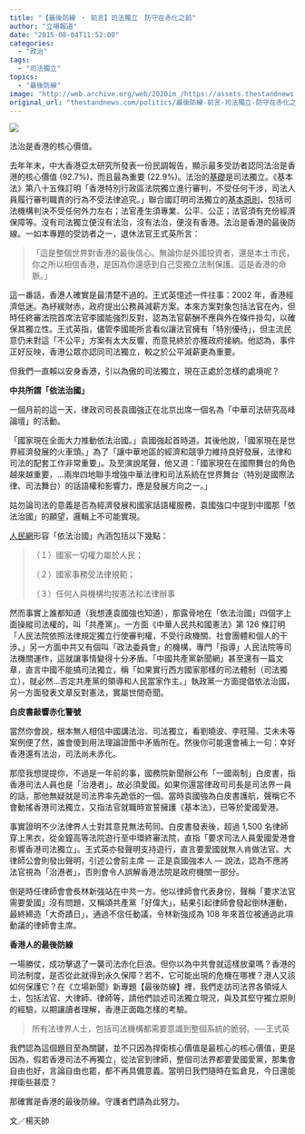 ```yaml
---
title: "【最後防線 ‧ 前言】司法獨立　防守在赤化之前"
author: "立場報道"
date: "2015-08-04T11:52:00"
categories:
  - "政治"
tags:
  - "司法獨立"
topics:
  - "最後防線"
image: "http://web.archive.org/web/2020im_/https://assets.thestandnews.com/media/photos/10355425_10152458810091422_3299261348276239061_o20copy20copy_ooplE.png"
original_url: "thestandnews.com/politics/最後防線-前言-司法獨立-防守在赤化之前"
---
```

![](http://web.archive.org/web/2020im_/https://assets.thestandnews.com/media/photos/10355425_10152458810091422_3299261348276239061_o20copy20copy_ooplE.png)

法治是香港的核心價值。

去年年末，中大香港亞太研究所發表一份民調報告，顯示最多受訪者認同法治是香港的核心價值 (92.7%)，而且最為重要 (22.9%)。法治的[基礎](http://web.archive.org/web/20210917123154/http://www.doj.gov.hk/chi/legal/)是司法獨立。《基本法》第八十五條訂明「香港特別行政區法院獨立進行審判，不受任何干涉，司法人員履行審判職責的行為不受法律追究。」聯合國訂明司法獨立的[基本原則](http://web.archive.org/web/20210917123154/http://www.ohchr.org/EN/ProfessionalInterest/Pages/IndependenceJudiciary.aspx)，包括司法機構判決不受任何外力左右；法官產生須專業、公平、公正；法官須有充份經濟保障等。沒有司法獨立便沒有法治，沒有法治，便沒有香港。法治是香港的最後防線。一如本專題的受訪者之一，退休法官王式英所言：

> 「這是整個世界對香港的最後信心。無論你是外國投資者，還是本土市民，你之所以相信香港，是因為你還感到自己受獨立法制保護。這是香港的命脈。」

這一番話，香港人確實是最清楚不過的。王式英憶述一件往事：2002 年，香港經濟低迷。為紓緩財赤，政府提出公務員減薪方案。本來方案對象包括法官在內，但時任終審法院首席法官李國能強烈反對，認為法官薪酬不應與外在條件掛勾，以確保其獨立性。王式英指，儘管李國能所言看似讓法官擁有「特別優待」，但主流民意仍未對這「不公平」方案有太大反響，而意見終於亦獲政府接納。他認為，事件正好反映，香港公眾亦認同司法獨立，較之於公平減薪更為重要。

但我們一直賴以安身香港，引以為傲的司法獨立，現在正處於怎樣的處境呢？

**中共所謂「依法治國」**

一個月前的這一天，律政司司長袁國強正在北京出席一個名為「中華司法研究高峰論壇」的活動。

「國家現在全面大力推動依法治國。」袁國強起首時道。其後他說，「國家現在是世界經濟發展的火車頭。」為了「讓中華地區的經濟和競爭力維持良好發展，法律和司法的配套工作非常重要」。及至演說尾聲，他又道：「國家現在在國際舞台的角色越來越重要，...兩岸四地聯手增強中華法律和司法系統在世界舞台（特別是國際法律、司法舞台）的話語權和影響力，應是發展方向之一。」

姑勿論司法的意義是否為經濟發展和國家話語權服務，袁國強口中提到中國那「依法治國」的願望，邏輯上不可能實現。

[人民網](http://web.archive.org/web/20210917123154/http://dangshi.people.com.cn/BIG5/165617/173273/10357240.html)形容「依法治國」內涵包括以下幾點：

> （１）國家一切權力屬於人民；
> 
> （２）國家事務受法律規範；
> 
> （３）任何人與機構均按憲法和法律辦事

然而事實上誰都知道（我想連袁國強也知道），那露骨地在「依法治國」四個字上面操縱司法權的，叫「共產黨」。一方面《中華人民共和國憲法》第 126 條訂明「人民法院依照法律規定獨立行使審判權，不受行政機關、社會團體和個人的干涉。」另一方面中共又有個叫「政法委員會」的機構，專門「指導」人民法院等司法機關運作，這就讓事情變得十分矛盾。「中國共產黨新聞網」甚至還有一篇文章，直言中國不能搞司法獨立，稱「如果實行西方國家那樣的司法體制（司法獨立），就必然...否定共產黨的領導和人民當家作主。」執政黨一方面提倡依法治國，另一方面發表文章反對憲法，實屬世間奇聞。

**白皮書敲響赤化警號**

當然你會說，根本無人相信中國講法治、司法獨立，看劉曉波、李旺陽、艾未未等案例便了然，誰會傻到用法理論證箇中矛盾所在。然後你可能還會補上一句：幸好香港還有法治，司法尚未赤化。

那麼我想提提你，不過是一年前的事，國務院新聞辦公布「一國兩制」白皮書，指香港司法人員也是「治港者」，故必須愛國。如果你還當律政司司長是司法界一員的話，那他無疑就是司法界率先跪低的一個。當時袁國強為白皮書護航，聲稱它不會動搖香港司法獨立，又指法官就職時宣誓擁護《基本法》，已等於愛國愛港。

事實證明不少法律界人士對其意見無法苟同。白皮書發表後，超過 1,500 名律師穿上黑衣，從金鐘高等法院遊行至中環終審法院，直指「要求司法人員愛國愛港會影響香港司法獨立」。王式英亦發聲明支持遊行，直言要愛國就無人肯做法官。大律師公會則發出聲明，引述公會前主席 — 正是袁國強本人 — 說法，認為不應將法官視為「治港者」，否則會令人誤解香港法院是政府機關一部分。

倒是時任律師會會長林新強站在中共一方。他以律師會代表身份，聲稱「要求法官需要愛國」沒有問題，又稱頌共產黨「好偉大」，結果引起律師會發起倒林運動，最終締造「大奇蹟日」，通過不信任動議，令林新強成為 108 年來首位被通過此項動議的律師會主席。

**香港人的最後防線**

一場勝仗，成功擊退了一襲司法赤化巨浪。但你以為中共會就這樣放棄嗎？香港的司法制度，是否從此就得到永久保障？若不，它可能出現的危機在哪裡？港人又該如何保護它？在《立場新聞》新專題【最後防線】裡，我們走訪司法界各領域人士，包括法官、大律師、律師等，請他們談述司法獨立現況，與及其堅守獨立原則的經驗，以期讓讀者理解，香港正面臨怎樣的考驗。

> 所有法律界人士，包括司法機構都需要意識到整個系統的脆弱。──王式英

我們認為這個題目至為關鍵，並不只因為捍衛核心價值是最核心的核心價值，更是因為，假若香港司法不再獨立，從法官到律師，整個司法界都要愛國愛黨，那集會自由也好，言論自由也罷，都不再具備意義。當明日我們隨時在監倉見，今日還能捍衛些甚麼？

那確實是香港的最後防線。守護者們請為此努力。

文／楊天帥